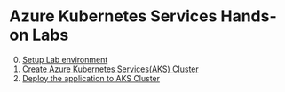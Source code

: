 # Azure Kubernetes Services Hands-on Labs

0. [Setup Lab environment](module00.md)
1. [Create Azure Kubernetes Services(AKS) Cluster](module01.md)
2. [Deploy the application to AKS Cluster](module02.md)
